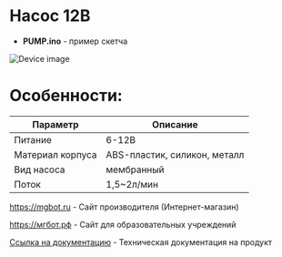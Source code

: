 # Насос 12В

- **PUMP.ino** - пример скетча

![Device image](https://books.mgbot.ru/images/PUMP.PNG)

# Особенности:

| Параметр    | Описание |
| ----------- | -----------|
| Питание  | 6-12В|
| Материал корпуса | ABS-пластик, силикон, металл|
| Вид насоса     | мембранный|
| Поток     | 1,5~2л/мин|

https://mgbot.ru  - Сайт производителя (Интернет-магазин)

https://мгбот.рф  - Сайт для образовательных учреждений

[Ссылка на документацию](https://books.mgbot.ru/devices/PUMP.pdf) - Техническая документация на продукт